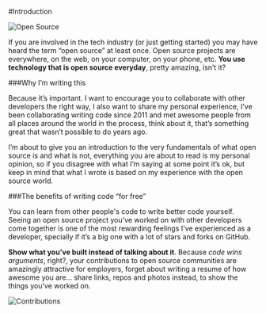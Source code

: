 #Introduction

![Open Source](http://i.imgur.com/2NoGMea.jpg "Open Source logo")

If you are involved in the tech industry (or just getting started) you may have heard the term “open source” at least once. Open source projects are everywhere, on the web, on your computer, on your phone, etc. **You use technology that is open source everyday**, pretty amazing, isn’t it?


###Why I’m writing this

Because it’s important. I want to encourage you to collaborate with other developers the right way, I also want to share my personal experience, I’ve been collaborating writing code since 2011 and met awesome people from all places around the world in the process, think about it, that’s something great that wasn’t possible to do years ago.

I’m about to give you an introduction to the very fundamentals of what open source is and what is not, everything you are about to read is my personal opinion, so if you disagree with what I’m saying at some point it’s ok, but keep in mind that what I wrote is based on my experience with the open source world.

###The benefits of writing code “for free”

You can learn from other people's code to write better code yourself. Seeing an open source project you've worked on with other developers come together is one of the most rewarding feelings I've experienced as a developer, specially if it’s a big one with a lot of stars and forks on GitHub.

**Show what you’ve built instead of talking about it**. Because *code wins arguments*, right?, your contributions to open source communities are amazingly attractive for employers, forget about writing a resume of how awesome you are... share links, repos and photos instead, to show the things you’ve worked on.

![Contributions](http://i.imgur.com/slqw9O0.jpg "GitHub contributions")


